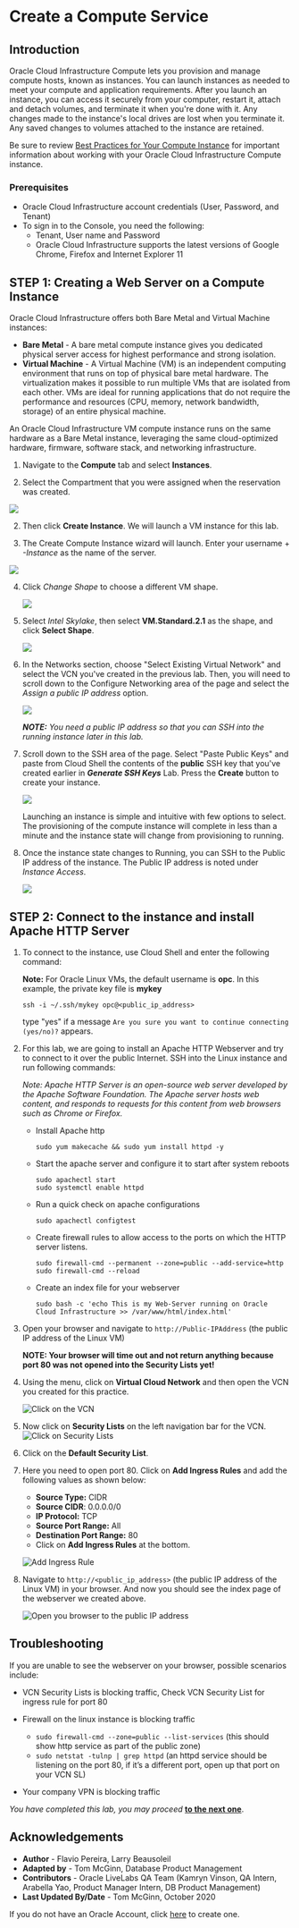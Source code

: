 # Create a Compute Service

## Introduction

Oracle Cloud Infrastructure Compute lets you provision and manage compute hosts, known as instances. You can launch instances as needed to meet your compute and application requirements. After you launch an instance, you can access it securely from your computer, restart it, attach and detach volumes, and terminate it when you're done with it. Any changes made to the instance's local drives are lost when you terminate it. Any saved changes to volumes attached to the instance are retained.

Be sure to review [Best Practices for Your Compute Instance](https://docs.cloud.oracle.com/iaas/Content/Compute/References/bestpracticescompute.htm) for important information about working with your Oracle Cloud Infrastructure Compute instance.

### Prerequisites

- Oracle Cloud Infrastructure account credentials (User, Password, and Tenant)
- To sign in to the Console, you need the following:
  - Tenant, User name and Password
  - Oracle Cloud Infrastructure supports the latest versions of Google Chrome, Firefox and Internet Explorer 11

## **STEP 1**: Creating <if type="freetier">a Web Server on </if>a Compute Instance

Oracle Cloud Infrastructure  offers both Bare Metal and Virtual Machine instances:

- **Bare Metal**  - A bare metal compute instance gives you dedicated physical server access for highest performance and strong isolation.
- **Virtual Machine**  - A Virtual Machine (VM) is an independent computing environment that runs on top of physical bare metal hardware. The virtualization makes it possible to run multiple VMs that are isolated from each other. VMs are ideal for running applications that do not require the performance and resources (CPU, memory, network bandwidth, storage) of an entire physical machine.

An Oracle Cloud Infrastructure VM compute instance runs on the same hardware as a Bare Metal instance, leveraging the same cloud-optimized hardware, firmware, software stack, and networking infrastructure.

1. Navigate to the **Compute** tab and select **Instances**.

2. Select the Compartment that you were assigned when the reservation was created.

  ![](images/compute-1.png)


2. Then click **Create Instance**. We will launch a VM instance for this lab.

3. The Create Compute Instance wizard will launch.
Enter your username + *-Instance* as the name of the server.

![](images/compute-2.png)


4. Click *Change Shape* to choose a different VM shape.

    ![](images/create-compute-livelabs-3.png)

5. Select *Intel Skylake*, then select **VM.Standard.2.1** as the shape, and click **Select Shape**.

    ![](images/create-compute-livelabs-4.png)

3. In the Networks section, choose "Select Existing Virtual Network" and select the VCN you've created in the previous lab. Then, you will need to scroll down to the Configure Networking area of the page and select the *Assign a public IP address* option.

    ![](images/compute-4b.png)

    ***NOTE:*** *You need a public IP address so that you can SSH into the running instance later in this lab.*

4. Scroll down to the SSH area of the page. Select "Paste Public Keys" and paste from Cloud Shell the contents of the **public** SSH key that you've created earlier in ***Generate SSH Keys*** Lab. Press the **Create** button to create your instance.

    ![](images/create-compute-livelabs-5.png)

    Launching an instance is simple and intuitive with few options to select. The provisioning of the compute instance will complete in less than a minute and the instance state will change from provisioning to running.

5. Once the instance state changes to Running, you can SSH to the Public IP address of the instance. The Public IP address is noted under *Instance Access*.

    ![](images/compute-livelabs-running.png)


## **STEP 2**: Connect to the instance and install Apache HTTP Server

1. To connect to the instance, use Cloud Shell and enter the following command:

    **Note:** For Oracle Linux VMs, the default username is **opc**. In this example, the private key file is **mykey**

    ```
    ssh -i ~/.ssh/mykey opc@<public_ip_address>
    ```

    type "yes" if a message `Are you sure you want to continue connecting (yes/no)?` appears.
    
2. For this lab, we are going to install an Apache HTTP Webserver and try to connect to it over the public Internet. SSH into the Linux instance and run following commands:

    *Note: Apache HTTP Server is an open-source web server developed by the Apache Software Foundation. The Apache server hosts web content, and responds to requests for this content from web browsers such as Chrome or Firefox.*

    - Install Apache http

      ```
      sudo yum makecache && sudo yum install httpd -y
      ```

    - Start the apache server and configure it to start after system reboots

      ```
      sudo apachectl start
      sudo systemctl enable httpd
      ```

    - Run a quick check on apache configurations

      ```
      sudo apachectl configtest
      ```

    - Create firewall rules to allow access to the ports on which the HTTP server listens.

      ```
      sudo firewall-cmd --permanent --zone=public --add-service=http
      sudo firewall-cmd --reload
      ```

    - Create an index file for your webserver

      ```
      sudo bash -c 'echo This is my Web-Server running on Oracle Cloud Infrastructure >> /var/www/html/index.html'
      ```

3. Open your browser and navigate to `http://Public-IPAddress` (the public IP address of the Linux VM)

    **NOTE: Your browser will time out and not return anything because port 80 was not opened into the Security Lists yet!**

4. Using the menu, click on **Virtual Cloud Network** and then open the VCN you created for this practice.

    ![Click on the VCN](images/vcn1.png " ")

5. Now click on **Security Lists** on the left navigation bar for the VCN.
    ![Click on Security Lists](images/vcn2.png " ")

6. Click on the **Default Security List**.

7. Here you need to open port 80. Click on **Add Ingress Rules** and add the following values as shown below:

    - **Source Type:** CIDR
    - **Source CIDR**: 0.0.0.0/0
    - **IP Protocol:** TCP
    - **Source Port Range:** All
    - **Destination Port Range:** 80
    - Click on **Add Ingress Rules** at the bottom.

    ![Add Ingress Rule](images/addIngress1.png " ")

8. Navigate to `http://<public_ip_address>` (the public IP address of the Linux VM) in your browser. And now you should see the index page of the webserver we created above.

    ![Open you browser to the public IP address](images/image13.png " ")

## Troubleshooting

If you are unable to see the webserver on your browser, possible scenarios include:

- VCN Security Lists is blocking traffic, Check VCN Security List for ingress rule for port 80
- Firewall on the linux instance is blocking traffic

  - `sudo firewall-cmd --zone=public --list-services` (this should show http service as part of the public zone)
  - `sudo netstat -tulnp | grep httpd` (an httpd service should be listening on the port 80, if it’s a different port, open up that port on your VCN SL)

- Your company VPN is blocking traffic


*You have completed this lab, you may proceed* [**to the next one**](block-volume.md).

## Acknowledgements

- **Author** - Flavio Pereira, Larry Beausoleil
- **Adapted by** -  Tom McGinn, Database Product Management
- **Contributors** - Oracle LiveLabs QA Team (Kamryn Vinson, QA Intern, Arabella Yao, Product Manager Intern, DB Product Management)
- **Last Updated By/Date** - Tom McGinn, October 2020

If you do not have an Oracle Account, click [here](https://profile.oracle.com/myprofile/account/create-account.jspx) to create one.